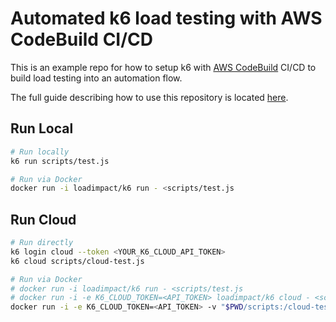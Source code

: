 # Automated k6 load testing with AWS CodeBuild CI/CD

This is an example repo for how to setup k6 with [AWS CodeBuild](https://aws.amazon.com/codebuild/) CI/CD to build load testing into an automation flow.

The full guide describing how to use this repository is located [here](https://blog.loadimpact.com/).

## Run Local

```bash
# Run locally
k6 run scripts/test.js

# Run via Docker
docker run -i loadimpact/k6 run - <scripts/test.js
```

## Run Cloud

```bash
# Run directly
k6 login cloud --token <YOUR_K6_CLOUD_API_TOKEN>
k6 cloud scripts/cloud-test.js

# Run via Docker
# docker run -i loadimpact/k6 run - <scripts/test.js
# docker run -i -e K6_CLOUD_TOKEN=<API_TOKEN> loadimpact/k6 cloud - <scripts/cloud-test.js
docker run -i -e K6_CLOUD_TOKEN=<API_TOKEN> -v "$PWD/scripts:/cloud-test.js" loadimpact/k6 cloud /cloud-test.js
```
